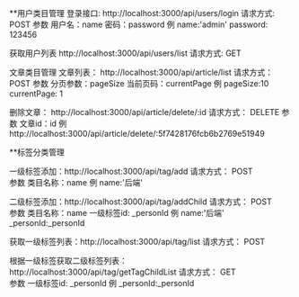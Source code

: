 

**用户类目管理
登录接口:    http://localhost:3000/api/users/login
请求方式:    POST
参数        用户名：name   密码：password
例          name:'admin'  password: 123456


获取用户列表 http://localhost:3000/api/users/list
请求方式:    GET



文章类目管理
文章列表：   http://localhost:3000/api/article/list
请求方式：   POST
参数        分页参数：pageSize    当前页码：currentPage
例          pageSize:10  currentPage: 1


删除文章：   http://localhost:3000/api/article/delete/:id
请求方式：   DELETE
参数        文章id：id
例          http://localhost:3000/api/article/delete/:5f7428176fcb6b2769e51949



**标签分类管理

一级标签添加：http://localhost:3000/api/tag/add
请求方式：   POST       
参数        类目名称：name
例          name:'后端'

二级标签添加：http://localhost:3000/api/tag/addChild
请求方式：   POST        
参数        类目名称：name  一级标签id: _personId
例          name:'后端'   _personId:_personId

获取一级标签列表：http://localhost:3000/api/tag/list
请求方式：   POST    

根据一级标签获取二级标签列表：http://localhost:3000/api/tag/getTagChildList
请求方式：   GET    
参数         一级标签id: _personId
例           _personId:_personId